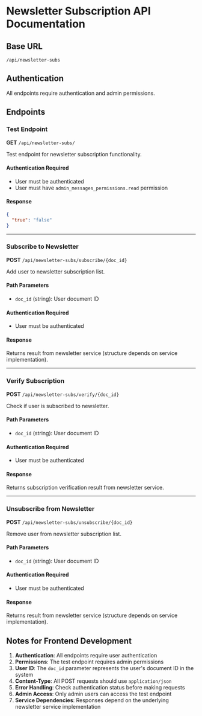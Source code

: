 # Newsletter Subscription API Documentation

## Base URL
`/api/newsletter-subs`

## Authentication
All endpoints require authentication and admin permissions.

## Endpoints

### Test Endpoint
**GET** `/api/newsletter-subs/`

Test endpoint for newsletter subscription functionality.

#### Authentication Required
- User must be authenticated
- User must have `admin_messages_permissions.read` permission

#### Response
```json
{
  "true": "false"
}
```

---

### Subscribe to Newsletter
**POST** `/api/newsletter-subs/subscribe/{doc_id}`

Add user to newsletter subscription list.

#### Path Parameters
- `doc_id` (string): User document ID

#### Authentication Required
- User must be authenticated

#### Response
Returns result from newsletter service (structure depends on service implementation).

---

### Verify Subscription
**POST** `/api/newsletter-subs/verify/{doc_id}`

Check if user is subscribed to newsletter.

#### Path Parameters
- `doc_id` (string): User document ID

#### Authentication Required
- User must be authenticated

#### Response
Returns subscription verification result from newsletter service.

---

### Unsubscribe from Newsletter
**POST** `/api/newsletter-subs/unsubscribe/{doc_id}`

Remove user from newsletter subscription list.

#### Path Parameters
- `doc_id` (string): User document ID

#### Authentication Required
- User must be authenticated

#### Response
Returns result from newsletter service (structure depends on service implementation).

## Notes for Frontend Development

1. **Authentication**: All endpoints require user authentication
2. **Permissions**: The test endpoint requires admin permissions
3. **User ID**: The `doc_id` parameter represents the user's document ID in the system
4. **Content-Type**: All POST requests should use `application/json`
5. **Error Handling**: Check authentication status before making requests
6. **Admin Access**: Only admin users can access the test endpoint
7. **Service Dependencies**: Responses depend on the underlying newsletter service implementation